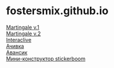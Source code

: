 # fostersmix.github.io


<a href="http://fostersmix.github.io/martingale-old/">Martingale v.1</a><br>
<a href="http://fostersmix.github.io/martingale/">Martingale v.2</a><br>
<a href="http://fostersmix.github.io/interaclive/">Interaclive</a><br>
<a href="http://fostersmix.github.io/achivka/">Ачивка</a><br>
<a href="http://fostersmix.github.io/avansik/">Авансик</a><br>
<a href="http://fostersmix.github.io/stickerboom/">Мини-конструктор stickerboom</a><br>
